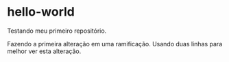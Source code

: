 # hello-world
Testando meu primeiro repositório.

Fazendo a primeira alteração em uma ramificação.
Usando duas linhas para melhor ver esta alteração.
